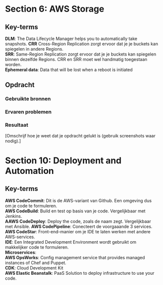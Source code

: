 # Section 6: AWS Storage


## Key-terms
**DLM**: The Data Lifecycle Manager helps you to automatically take snapshots. 
**CRR** Cross-Region Replication zorgt ervoor dat je je buckets kan spiegelen in andere Regions.  
**SRR**: Same-Region Replication zorgt ervoor dat je je buckets kan spiegelen binnen dezelfde Regions. CRR en SRR moet wel handmatig toegestaan worden.  
**Ephemeral data**:  Data that will be lost when a reboot is initiated  

## Opdracht
### Gebruikte bronnen


### Ervaren problemen


### Resultaat
[Omschrijf hoe je weet dat je opdracht gelukt is (gebruik screenshots waar nodig).]


# Section 10: Deployment and Automation  

## Key-terms
**AWS CodeCommit**: Dit is de AWS-variant van Github. Een omgeving dus om je code te formuleren.   
**AWS CodeBuild**: Build en test op basis van je code. Vergelijkbaar met Jenkins.     
**AAWS CodeDeploy**: Deploy the code, zoals de naam zegt.  Vergelijkbaar met Ansible. 
**AWS CodePipeline**: Conecteert de voorgaaande 3 services.  
**AWS CodeStar**: Front-end-manier om je IDE te laten werken met andere AWS-services.  
**IDE**: Een Integrated Development Environment wordt gebruikt om makkelijker code te formuleren.  
**Microservices**:  
**AWS OpsWorks**: Config management service that provides managed instances of Chef and Puppet.  
**CDK**: Cloud Development Kit  
**AWS Elastic Beanstalk**: PaaS Solution to deploy infrastructure to use your code. 
